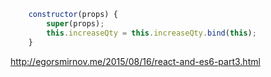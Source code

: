 ```javascript
    constructor(props) {
        super(props);
        this.increaseQty = this.increaseQty.bind(this);
    }
```

http://egorsmirnov.me/2015/08/16/react-and-es6-part3.html
